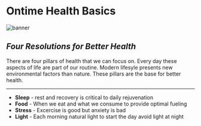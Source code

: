 # Ontime Health Basics

![banner](https://firebasestorage.googleapis.com/v0/b/cbi-ontime-dev.appspot.com/o/articles%2Fontime_basics%2Fontime_basics_banner.png?alt=media&token=4b408437-30a9-4ee1-b14e-c92e1bd1bb94)

## _Four Resolutions for Better Health_

There are four pillars of health that we can focus on. Every day these aspects of life are part of our routine.
Modern lifesyle presents new environmental factors than nature. These pillars are the base for better health.  
_________________________________________________________________________________________

 - **Sleep** - rest and recovery is critical to daily rejuvenation
 - **Food**  - When we eat and what we consume to provide optimal fueling
 - **Stress** - Excercise is good but anxiety is bad
 - **Light** -  Each morning natural light to start the day avoid light at night
